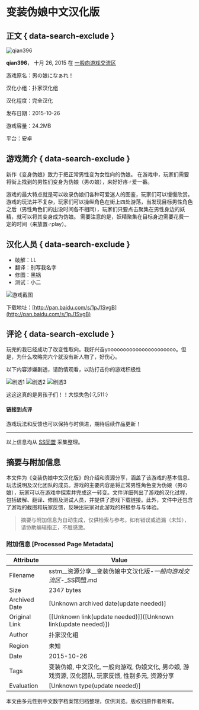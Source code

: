 # 变装伪娘中文汉化版

## 正文 { data-search-exclude }


![qian396](https://s.sstmlt.com/board/monthly_2017_06/9f2f070828381f3046cedbc8a1014c086f06f0f8.thumb.jpg.f837b467298edd1d5f7a0035a9b24469.jpg)

**qian396**， 十月 26, 2015 在 [一般向游戏交流区](https://sstm.moe/forum/12-%E4%B8%80%E8%88%AC%E5%90%91%E6%B8%B8%E6%88%8F%E4%BA%A4%E6%B5%81%E5%8C%BA/)

游戏原名：男の娘になぁれ！

汉化小组：扑家汉化组

汉化程度：完全汉化

发布日期：2015-10-26

游戏容量：24.2MB

平台：安卓

## 游戏简介 { data-search-exclude }
新作《变身伪娘》致力于把正常男性变为女性向的伪娘。 在游戏中，玩家们需要将街上找到的男性们变身为伪娘（男の娘），来好好疼♂爱一番。

游戏的最大特点就是可以收录伪娘们各种可爱迷人的图鉴，玩家们可以慢慢欣赏。 游戏的玩法并不复杂，玩家们可以操纵角色在街上四处游荡，当发现目标男性角色之后（男性角色们的出没时间各不相同），玩家们只要点击聚集在男性身边的妖精，就可以将其变身成为伪娘。 需要注意的是，妖精聚集在目标身边需要花费一定的时间（来放置♂play）。

## 汉化人员 { data-search-exclude }
- 破解：LL
- 翻译：别写我名字
- 修图：黑锅
- 测试：小二

![游戏截图](https://www.pujia8.com/static/uploads/20151026192753_72.jpg)

下载地址：[http://pan.baidu.com/s/1pJ1SvgB](http://pan.baidu.com/s/1pJ1SvgB)

## 评论 { data-search-exclude }
玩完的我已经成功了改变性取向。我好兴奋yoooooooooooooooooooooo。但是，为什么攻略完六个就没有新人物了，好伤心。

以下内容涉嫌剧透，请酌情观看，以防打击你的游戏积极性

![剧透1](https://www.pujia8.com/static/upload/20151015161044_78.jpg)
![剧透2](https://www.pujia8.com/static/upload/20151015004514_76.jpg)
![剧透3](https://www.pujia8.com/static/upload/20151015004156_7.jpg)

这这这真的是男孩子们！！大惊失色{:7_511:}

#### 链接到点评

游戏玩法和反馈也可以保持与时俱进，期待后续作品更新！ 

--- 

以上信息均从 [SS同盟](https://sstm.moe/forum/12-%E4%B8%80%E8%88%AC%E5%90%91%E6%B8%B8%E6%88%8F%E4%BA%A4%E6%B5%81%E5%8C%BA/) 采集整理。
<!-- tcd_original_link https://sstm.moe/topic/112744-%E5%8F%98%E8%A3%85%E4%BC%AA%E5%A8%98%E4%B8%AD%E6%96%87%E6%B1%89%E5%8C%96%E7%89%88/ -->


## 摘要与附加信息

<!-- tcd_abstract -->
本文件为《变装伪娘中文汉化版》的介绍和资源分享，涵盖了该游戏的基本信息、玩法说明及汉化团队的成员。游戏的主要内容是将正常男性角色变为伪娘（男の娘），玩家可以在游戏中探索并完成这一转变。文件详细列出了游戏的汉化过程，包括破解、翻译、修图及测试人员，并提供了游戏下载链接。此外，文件中还包含了游戏的截图和玩家反馈，反映出玩家对此游戏的积极参与与体验。
<!-- tcd_abstract_end -->

> 摘要与附加信息为自动生成，仅供检索与参考。如有错误或遗漏（未知），请协助编辑指正，不胜感激。

### 附加信息 [Processed Page Metadata]

| Attribute       | Value                                  |
|-----------------|----------------------------------------|
| Filename        | sstm__资源分享__变装伪娘中文汉化版-_一般向游戏交流区_-_SS同盟.md                             |
| Size            | 2347 bytes                           |
| Archived Date   | [Unknown archived date(update needed)]                             |
| Original Link   | [[Unknown link(update needed)]]([Unknown link(update needed)])                       |
| Author          | 扑家汉化组                               |
| Region          | 未知                               |
| Date            | 2015-10-26                                 |
| Tags            | 变装伪娘, 中文汉化, 一般向游戏, 伪娘文化, 男の娘, 游戏资源, 汉化团队, 玩家反馈, 性别多元, 资源分享                                 |
| Evaluation            | [Unknown type(update needed)]                                 |
<!-- tcd_table_end -->

本文由多元性别中文数字档案馆归档整理，仅供浏览。版权归原作者所有。
